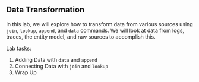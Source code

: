 ## Data Transformation
In this lab, we will explore how to transform data from various sources using `join`, `lookup`, `append`, and `data` commands. We will look at data from logs, traces, the entity model, and raw sources to accomplish this.

Lab tasks:
1. Adding Data with `data` and `append`
2. Connecting Data with `join` and `lookup`
3. Wrap Up